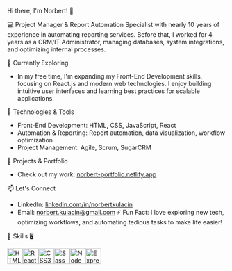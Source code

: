 Hi there, I'm Norbert! 👋

💻 Project Manager & Report Automation Specialist with nearly 10 years of experience in automating reporting services. Before that, I worked for 4 years as a CRM/IT Administrator, managing databases, system integrations, and optimizing internal processes.

🌱 Currently Exploring
  - In my free time, I'm expanding my Front-End Development skills, focusing on React.js and modern web technologies. I enjoy building intuitive user interfaces and learning best practices for scalable applications.

🔧 Technologies & Tools

  - Front-End Development: HTML, CSS, JavaScript, React
  - Automation & Reporting: Report automation, data visualization, workflow optimization
  - Project Management: Agile, Scrum, SugarCRM

🚀 Projects & Portfolio
  - Check out my work: [norbert-portfolio.netlify.app](https://norbert-portfolio.netlify.app/)

📫 Let's Connect

  - LinkedIn: [linkedin.com/in/norbertkulacin](https://www.linkedin.com/in/norbertkulacin/)
  - Email: norbert.kulacin@gmail.com
⚡ Fun Fact: I love exploring new tech, optimizing workflows, and automating tedious tasks to make life easier!

🚀 Skills 🖥️

<p align="left">
<a href="https://developer.mozilla.org/en-US/docs/Glossary/HTML5" target="_blank" rel="noreferrer"><img src="https://raw.githubusercontent.com/danielcranney/readme-generator/main/public/icons/skills/html5-colored.svg" width="36" height="36" alt="HTML5" /></a><a href="https://reactjs.org/" target="_blank" rel="noreferrer"><img src="https://raw.githubusercontent.com/danielcranney/readme-generator/main/public/icons/skills/react-colored.svg" width="36" height="36" alt="React" /></a><a href="https://www.w3.org/TR/CSS/#css" target="_blank" rel="noreferrer"><img src="https://raw.githubusercontent.com/danielcranney/readme-generator/main/public/icons/skills/css3-colored.svg" width="36" height="36" alt="CSS3" /></a><a href="https://sass-lang.com/" target="_blank" rel="noreferrer"><img src="https://raw.githubusercontent.com/danielcranney/readme-generator/main/public/icons/skills/sass-colored.svg" width="36" height="36" alt="Sass" /></a><a href="https://nodejs.org/en/" target="_blank" rel="noreferrer"><img src="https://raw.githubusercontent.com/danielcranney/readme-generator/main/public/icons/skills/nodejs-colored.svg" width="36" height="36" alt="NodeJS" /></a><a href="https://expressjs.com/" target="_blank" rel="noreferrer"><img src="https://raw.githubusercontent.com/danielcranney/readme-generator/main/public/icons/skills/express-colored.svg" width="36" height="36" alt="Express" /></a>
</p>
